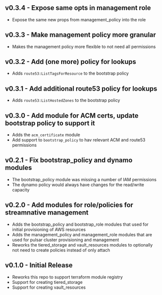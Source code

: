 ## v0.3.4 - Expose same opts in management role

* Expose the same new props from management_policy into the role

## v0.3.3 - Make management policy more granular

* Makes the management policy more flexible to not need all permissions

## v0.3.2 - Add (one more) policy for lookups

* Adds `route53:ListTagsForResource` to the bootstrap policy

## v0.3.1 - Add additional route53 policy for lookups

* Adds `route53:ListHostedZones` to the bootstrap policy

## v0.3.0 - Add module for ACM certs, update bootstrap policy to support it

* Adds the `acm_certificate` module
* Add support to `bootstrap_policy` to hav relevant ACM and route53 permissions

## v0.2.1 - Fix bootstrap_policy and dynamo modules

* The bootstrap_policy module was missing a number of IAM permissions
* The dynamo policy would always have changes for the read/write capacity

## v0.2.0 - Add modules for role/policies for streamnative management

* Adds the bootstrap_policy and bootstrap_role modules that
  used for initial provisioning of AWS resources
* Adds the management_policy and management_role modules
  that are used for pulsar cluster provisioning and management
* Reworks the tiered_storage and vault_resources modules to optionally not
  need to create policies instead of only attach

## v0.1.0 - Initial Release

* Reworks this repo to support terraform module registry
* Support for creating tiered_storage
* Support for creating vault_resources
